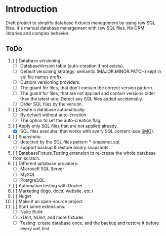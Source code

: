 # Introduction

Draft project to simplify database fixtures management by using raw SQL files.
It's manual database management with raw SQL files.
No ORM libraries and complex behavior.

## ToDo

1. [ ] Database versioning
   - [ ] DatabaseVersion table (auto-creation if not exists).
   - [ ] Default versoning strategy: semantic (MAJOR.MINOR.PATCH) kept in sql file names prefix.
   - [ ] Custom versioning providers.
   - [ ] The guard for files, that don't contain the correct version pattern.
   - [ ] The guard for files, that are not applied and contain versions older than the latest one. Detect any SQL files added accidentally.
   - [ ] Order SQL files by the version.
2. [ ] Create a database automatically:
   - [ ] By default without auto-creation
   - [ ] The option to set the auto-creation flag.
3. [ ] Apply only SQL files that are not applied already.
   - [x] SQL files executer, that works with every SQL content (see [SMO](https://stackoverflow.com/a/40830/14163658)).
4. [ ] Snapshots:
   - [ ] detected by the SQL files pattern *-snapshot.sql.
   - [ ] support backup & restore binary snapshots.
5. [ ] DatabaseFixture.Testing extension to re-create the whole database from scratch.
6. [ ] Different adtabase providers:
   - [ ] Microsoft SQL Server
   - [ ] MySQL
   - [ ] PostgreSQL
7. [ ] Automation testing with Docker
8. [ ] Marketing (logo, docs, website, etc.)
9.  [ ] Nuget
10. [ ] Make it an open-source project
11. [ ] Start some extensions:
    - [ ] Nuke.Build
    - [ ] xUnit, NUnit, and more fixtures
    - [ ] Testing: create database once, and the backup and restore it before every unit test